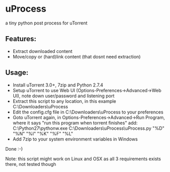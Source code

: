uProcess
========

a tiny python post process for uTorrent

Features:
---------
- Extract downloaded content
- Move/copy or (hard)link content (that dosnt need extraction)

Usage:
---------
- Install uTorrent 3.0+, 7zip and Python 2.7.4
- Setup uTorrent to use Web UI (Options-Preferences->Advanced->Web UI), note down user/password and listening port
- Extract this script to any location, in this example C:\Downloaders\uProcess
- Edit the config.cfg file in C:\Downloaders\uProcess to your preferences
- Goto uTorrent again, in Options-Preferences->Advanced->Run Program, where it says "run this program when torrent finishes" add: C:\Python27\pythonw.exe C:\Downloaders\uProcess\uProcess.py "%D" "%N" "%I" "%K" "%F" "%L"
- Add 7zip to your system environment variables in Windows

Done :-)

Note: this script might work on Linux and OSX as all 3 requirements exists there, not tested though
